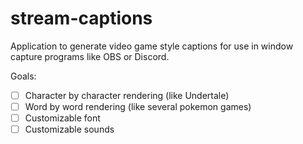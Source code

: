 # stream-captions

Application to generate video game style captions for use in window capture programs like OBS or Discord.

Goals:
-[ ] Character by character rendering (like Undertale)
-[ ] Word by word rendering (like several pokemon games)
-[ ] Customizable font
-[ ] Customizable sounds
